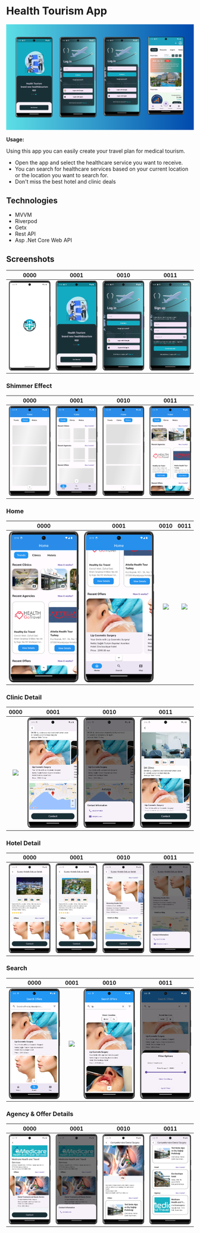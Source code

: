 # Health Tourism App
![](assets/images/readme/bg.png)


**Usage:**

Using this app you can easily create your travel plan for medical tourism.

- Open the app and select the healthcare service you want to receive.
- You can search for healthcare services based on your current location or the location you want to search for.
- Don't miss the best hotel and clinic deals





## Technologies

- MVVM
- Riverpod
- Getx
- Rest API
- Asp .Net Core Web API

## Screenshots


|                   0000                    |                   0001                   |                   0010                   |                       0011                        |
|:-----------------------------------------:|:----------------------------------------:|:----------------------------------------:|:-------------------------------------------------:|
| ![](assets/images/home/splash.png) | ![](assets/images/readme/onboarding.png) | ![](assets/images/readme/login.png) | ![](assets/images/readme/signup.png) |


### Shimmer Effect

|                   0000                    |                   0001                   |                   0010                   |                       0011                        |
|:-----------------------------------------:|:----------------------------------------:|:----------------------------------------:|:-------------------------------------------------:|
| ![](assets/images/shimmer/clinics_shimmer.png) | ![](assets/images/shimmer/home_schimmer.png) | ![](assets/images/shimmer/hotels_shimmer.png) | ![](assets/images/home/trends_home_1.png) |



### Home

|                   0000                    |                   0001                   |                   0010                   |                       0011                        |
|:-----------------------------------------:|:----------------------------------------:|:----------------------------------------:|:-------------------------------------------------:|
| ![](assets/images/home/trends_home_1.png) | ![](assets/images/home/trends_home_2.png) | ![](assets/images/home/clinics_page.png) | ![](assets/images/home/hotels_page.png) |


### Clinic Detail

|                   0000                    |                   0001                   |                   0010                   |                       0011                        |
|:-----------------------------------------:|:----------------------------------------:|:----------------------------------------:|:-------------------------------------------------:|
| ![](assets/images/clinic_detail/clinic_detail_1.png) | ![](assets/images/clinic_detail/clinic_detail_2.png) | ![](assets/images/clinic_detail/clinic_detail_3.png) | ![](assets/images/clinic_detail/clinic_detail_4.png) |


### Hotel Detail

|                   0000                    |                   0001                   |                   0010                   |                       0011                        |
|:-----------------------------------------:|:----------------------------------------:|:----------------------------------------:|:-------------------------------------------------:|
| ![](assets/images/hotel_detail/hotels_detail_1.png) | ![](assets/images/hotel_detail/hotels_detail_2.png) | ![](assets/images/hotel_detail/hotels_detail_3.png) | ![](assets/images/hotel_detail/hotels_detail_4.png) |



### Search

|                   0000                    |                   0001                   |                   0010                   |                       0011                        |
|:-----------------------------------------:|:----------------------------------------:|:----------------------------------------:|:-------------------------------------------------:|
| ![](assets/images/search/search_screen_1.png) | ![](assets/images/search/search_screen_2.png) | ![](assets/images/search/search_screen_3.png) | ![](assets/images/search/search_screen_4.png) |


### Agency & Offer Details

|                   0000                    |                   0001                   |                   0010                   |                       0011                        |
|:-----------------------------------------:|:----------------------------------------:|:----------------------------------------:|:-------------------------------------------------:|
| ![](assets/images/agency_detail_1.png) | ![](assets/images/agency_detail_2.png) | ![](assets/images/offer_detail_1.png) | ![](assets/images/offer_detail_2.png) |